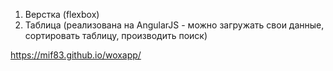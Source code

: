 1. Верстка (flexbox)
2. Таблица (реализована на AngularJS - можно загружать свои данные, сортировать таблицу, производить поиск)

https://mif83.github.io/woxapp/